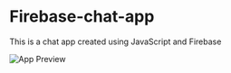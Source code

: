 # Firebase-chat-app
This is a chat app created using JavaScript and Firebase

![App Preview](https://user-images.githubusercontent.com/83956444/143735485-b26b684e-1615-41ec-a2cc-6adc484edafd.png)

